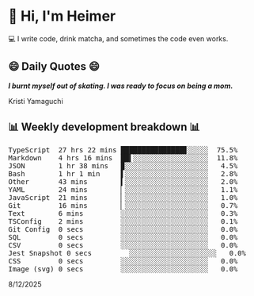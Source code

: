 # 👋 Hi, I'm Heimer

💻 I write code, drink matcha, and sometimes the code even works.

## 😄 Daily Quotes 😄

_**I burnt myself out of skating. I was ready to focus on being a mom.**_

Kristi Yamaguchi



## 📊 Weekly development breakdown 📊

<pre>TypeScript  27 hrs 22 mins ███████████████▊░░░░░  75.5%
Markdown    4 hrs 16 mins  ██▍░░░░░░░░░░░░░░░░░░  11.8%
JSON        1 hr 38 mins   ▉░░░░░░░░░░░░░░░░░░░░   4.5%
Bash        1 hr 1 min     ▌░░░░░░░░░░░░░░░░░░░░   2.8%
Other       43 mins        ▍░░░░░░░░░░░░░░░░░░░░   2.0%
YAML        24 mins        ▏░░░░░░░░░░░░░░░░░░░░   1.1%
JavaScript  21 mins        ▏░░░░░░░░░░░░░░░░░░░░   1.0%
Git         16 mins        ▏░░░░░░░░░░░░░░░░░░░░   0.7%
Text        6 mins         ░░░░░░░░░░░░░░░░░░░░░   0.3%
TSConfig    2 mins         ░░░░░░░░░░░░░░░░░░░░░   0.1%
Git Config  0 secs         ░░░░░░░░░░░░░░░░░░░░░   0.0%
SQL         0 secs         ░░░░░░░░░░░░░░░░░░░░░   0.0%
CSV         0 secs         ░░░░░░░░░░░░░░░░░░░░░   0.0%
Jest Snapshot 0 secs         ░░░░░░░░░░░░░░░░░░░░░   0.0%
CSS         0 secs         ░░░░░░░░░░░░░░░░░░░░░   0.0%
Image (svg) 0 secs         ░░░░░░░░░░░░░░░░░░░░░   0.0%</pre>

8/12/2025